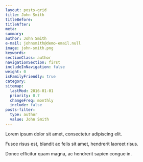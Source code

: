 ```yaml
---
layout: posts-grid
title: John Smith
titleBefore:
titleAfter:
meta:
summary:
author: John Smith
e-mail: johnsmith@demo-email.null
image: john-smith.png
keywords:
sectionClass: author
navigationSection: first
includeInNavigation: false
weight: 0
isFamilyFriendly: true
category:
sitemap:
  lastMod: 2016-01-01
  priority: 0.7
  changeFreq: monthly
  include: false
posts-filter:
  type: author
  value: John Smith
---
```


Lorem ipsum dolor sit amet, consectetur adipiscing elit.

Fusce risus est, blandit ac felis sit amet, hendrerit laoreet risus.

Donec efficitur quam magna, ac hendrerit sapien congue in.
